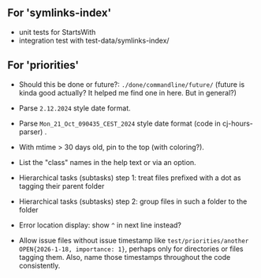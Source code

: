 ## For 'symlinks-index'

- unit tests for StartsWith
- integration test with test-data/symlinks-index/

## For 'priorities'

- Should this be done or future?: `./done/commandline/future/` (future
  is kinda good actually? It helped me find one in here. But in
  general?)

- Parse `2.12.2024` style date format.

- Parse `Mon_21_Oct_090435_CEST_2024` style date format (code in
  cj-hours-parser) .

- With mtime > 30 days old, pin to the top (with coloring?).

- List the "class" names in the help text or via an option.

- Hierarchical tasks (subtasks) step 1: treat files prefixed with a dot as tagging their parent folder

- Hierarchical tasks (subtasks) step 2: group files in such a folder to the folder

- Error location display: show `^` in next line instead?

- Allow issue files without issue timestamp like
  `test/priorities/another OPEN{2026-1-18, importance: 1}`, perhaps
  only for directories or files tagging them. Also, name those
  timestamps throughout the code consistently.

